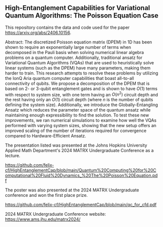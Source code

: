 ## High-Entanglement Capabilities for Variational Quantum Algorithms: The Poisson Equation Case

This repository contains the data and code used for the paper https://arxiv.org/abs/2406.10156.

Abstract:
The discretized Poisson equation matrix (DPEM) in 1D has been shown to require an exponentially large number of terms when decomposed in the Pauli basis when solving numerical linear algebra problems on a quantum computer. Additionally, traditional ansatz for Variational Quantum Algorithms (VQAs) that are used to heuristically solve linear systems (such as the DPEM) have many parameters, making them harder to train. This research attempts to resolve these problems by utilizing the IonQ Aria quantum computer capabilities that boast all-to-all connectivity of qubits. We propose a decomposition of the DPEM that is based on 2- or 3-qubit entanglement gates and is shown to have $O(1)$ terms with respect to system size, with one term having an $O(n^2)$ circuit depth and the rest having only an $O(1)$ circuit depth (where $n$ is the number of qubits defining the system size). Additionally, we introduce the Globally-Entangling Ansatz which reduces the parameter space of the quantum ansatz while maintaining enough expressibility to find the solution. To test these new improvements, we ran numerical simulations to examine how well the VQAs performed with varying system sizes, showing that the new setup offers an improved scaling of the number of iterations required for convergence compared to Hardware-Efficient Ansatz.

The presentation listed was presented at the Johns Hopkins University Applied Math Department's 2024 MATRX Undergraduate Conference as a lecture. 

https://github.com/felix-cf/HighEntanglementCap/blob/main/Quantum%20Computing%20for%20Computational%20Fluid%20Dynamics_%20The%20Poisson%20Equation.pdf

The poster was also presented at the 2024 MATRX Undergraduate conference and won the first place prize. 

https://github.com/felix-cf/HighEntanglementCap/blob/main/qc_for_cfd.pdf

2024 MATRX Undergraduate Conference website: https://www.ams.jhu.edu/matrx2024/
